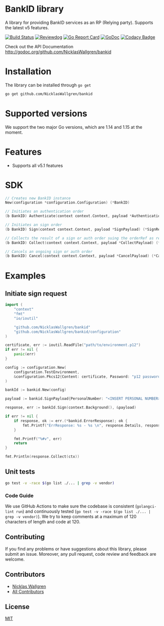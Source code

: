 # BankID library

A library for providing BankID services as an RP (Relying party).
Supports the latest v5 features.

[![Build Status](https://github.com/NicklasWallgren/bankid/workflows/Test/badge.svg)](https://github.com/NicklasWallgren/bankid/actions?query=workflow%3ATest)
[![Reviewdog](https://github.com/NicklasWallgren/bankid/workflows/reviewdog/badge.svg)](https://github.com/NicklasWallgren/bankid/actions?query=workflow%3Areviewdog)
[![Go Report Card](https://goreportcard.com/badge/github.com/NicklasWallgren/bankid)](https://goreportcard.com/report/github.com/NicklasWallgren/bankid)
[![GoDoc](https://godoc.org/github.com/NicklasWallgren/bankid?status.svg)](https://godoc.org/github.com/NicklasWallgren/bankid)
[![Codacy Badge](https://api.codacy.com/project/badge/Grade/cabd5fbbcde543ec959fb4a3581600ed)](https://app.codacy.com/gh/NicklasWallgren/bankid?utm_source=github.com&utm_medium=referral&utm_content=NicklasWallgren/bankid&utm_campaign=Badge_Grade)

Check out the API Documentation http://godoc.org/github.com/NicklasWallgren/bankid

# Installation
The library can be installed through `go get` 
```bash
go get github.com/NicklasWallgren/bankid
```

# Supported versions
We support the two major Go versions, which are 1.14 and 1.15 at the moment.

# Features
- Supports all v5.1 features

# SDK
```go
// Creates new BankID instance
New(configuration *configuration.Configuration) (*BankID)

// Initiates an authentication order 
(b BankID) Authenticate(context context.Context, payload *AuthenticationPayload) (*AuthenticateResponse, error)

// Initiates an sign order
(b BankID) Sign(context context.Context, payload *SignPayload) (*SignResponse, error)

// Collects the result of a sign or auth order suing the orderRef as reference
(b BankID) Collect(context context.Context, payload *CollectPayload) (*CollectResponse, error)

// Cancels an ongoing sign or auth order
(b BankID) Cancel(context context.Context, payload *CancelPayload) (*CancelResponse, error)
```

# Examples 

## Initiate sign request

```go
import (
    "context"
    "fmt"
    "io/ioutil"

    "github.com/NicklasWallgren/bankid"
    "github.com/NicklasWallgren/bankid/configuration"
)

certificate, err := ioutil.ReadFile("path/to/environment.p12")
if err != nil {
    panic(err)
}

config := configuration.New(
    configuration.TestEnvironment,
    &configuration.Pkcs12{Content: certificate, Password: "p12 password"},
)

bankId := bankid.New(config)

payload := bankid.SignPayload{PersonalNumber: "<INSERT PERSONAL NUMBER>", EndUserIP: "192.168.1.1", UserVisibleData: "Test"}

response, err := bankId.Sign(context.Background(), &payload)

if err != nil {
	if response, ok := err.(*bankid.ErrorResponse); ok {
        fmt.Printf("ErrResponse: %s - %s \n", response.Details, response.ErrorCode)
    }

    fmt.Printf("%#v", err)
    return
}

fmt.Println(response.Collect(ctx))
```

## Unit tests
```bash
go test -v -race $(go list ./... | grep -v vendor)
```

### Code Guide

We use GitHub Actions to make sure the codebase is consistent (`golangci-lint run`) and continuously tested (`go test -v -race $(go list ./... | grep -v vendor)`). We try to keep comments at a maximum of 120 characters of length and code at 120.


## Contributing

If you find any problems or have suggestions about this library, please submit an issue. Moreover, any pull request, code review and feedback are welcome.

## Contributors
  - [Nicklas Wallgren](https://github.com/NicklasWallgren)
  - [All Contributors][link-contributors]

[link-contributors]: ../../contributors

## License

[MIT](./LICENSE)
